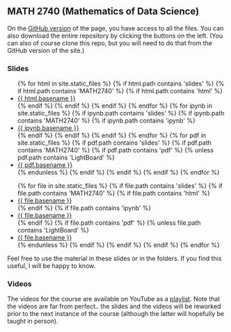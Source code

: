 ## MATH 2740 (Mathematics of Data Science)

On the [GitHub version](https://github.com/julien-arino/math2740-of-data-science/) of the page, you have access to all the files. You can also download the entire repository by clicking the buttons on the left. (You can also of course clone this repo, but you will need to do that from the GitHub version of the site.)

### Slides

<ul>
{% for html in site.static_files %}
  {% if html.path contains 'slides' %}
    {% if html.path contains 'MATH2740' %}
      {% if html.path contains 'html' %}
        <li><a href="https://julien-arino.github.io/math2740-of-data-science/slides/{{ html.basename }}.html">{{ html.basename }}</a></li>
      {% endif %}
    {% endif %}
  {% endif %}
{% endfor %}
{% for ipynb in site.static_files %}
  {% if ipynb.path contains 'slides' %}
    {% if ipynb.path contains 'MATH2740' %}
      {% if ipynb.path contains 'ipynb' %}
        <li><a href="https://julien-arino.github.io/math2740-of-data-science/slides/{{ ipynb.basename }}.ipynb">{{ ipynb.basename }}</a></li>
      {% endif %}
    {% endif %}
  {% endif %}
{% endfor %}
{% for pdf in site.static_files %}
  {% if pdf.path contains 'slides' %}
    {% if pdf.path contains 'MATH2740' %}
      {% if pdf.path contains 'pdf' %}
        {% unless pdf.path contains 'LightBoard' %}
          <li><a href="https://julien-arino.github.io/math2740-of-data-science/slides/{{ pdf.basename }}.pdf">{{ pdf.basename }}</a></li>
        {% endunless %}
      {% endif %}
    {% endif %}
  {% endif %}
{% endfor %}
</ul>

<ul>
{% for file in site.static_files %}
  {% if file.path contains 'slides' %}
    {% if file.path contains 'MATH2740' %}
      {% if file.path contains 'html' %}
        <li><a href="https://julien-arino.github.io/math2740-of-data-science/slides/{{ file.basename }}.html">{{ file.basename }}</a></li>
      {% endif %}
      {% if file.path contains 'ipynb' %}
        <li><a href="https://julien-arino.github.io/math2740-of-data-science/slides/{{ file.basename }}.ipynb">{{ file.basename }}</a></li>
      {% endif %}
      {% if file.path contains 'pdf' %}
        {% unless file.path contains 'LightBoard' %}
          <li><a href="https://julien-arino.github.io/math2740-of-data-science/slides/{{ file.basename }}.pdf">{{ file.basename }}</a></li>
        {% endunless %}
      {% endif %}
    {% endif %}
  {% endif %}
{% endfor %}
</ul>

Feel free to use the material in these slides or in the folders. If you find this useful, I will be happy to know.

### Videos

The videos for the course are available on YouTube as a [playlist](https://youtube.com/playlist?list=PLfRaznSpWo2vQAn1jVyueTuAiryDaxkH3). Note that the videos are far from perfect.. the slides and the videos will be reworked prior to the next instance of the course (although the latter will hopefully be taught in person).